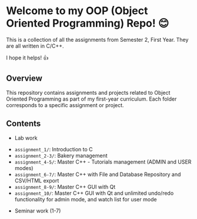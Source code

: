 # Welcome to my OOP (Object Oriented Programming) Repo! 😊

This is a collection of all the assignments from Semester 2, First Year. They are all written in C/C++. 

I hope it helps! 👍

## Overview

This repository contains assignments and projects related to Object Oriented Programming as part of my first-year curriculum. Each folder corresponds to a specific assignment or project.

## Contents

* Lab work
- `assignment_1/`: Introduction to C
- `assignment_2-3/`: Bakery management
- `assignment_4-5/`: Master C++ - Tutorials management (ADMIN and USER modes)
- `assignment_6-7/`: Master C++ with File and Database Repository and CSV/HTML export
- `assignment_8-9/`: Master C++ GUI with Qt
- `assignment_10/`: Master C++ GUI with Qt and unlimited undo/redo functionality for admin mode, and watch list for user mode

* Seminar work (1-7)


